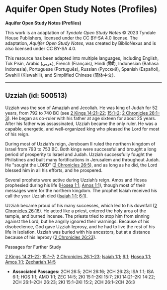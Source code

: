 # Aquifer Open Study Notes (Profiles)

**Aquifer Open Study Notes (Profiles)**

This work is an adaptation of *Tyndale Open Study Notes* © 2023 Tyndale House Publishers, licensed under the CC BY\-SA 4\.0 license. The adaptation, *Aquifer Open Study Notes*, was created by BiblioNexus and is also licensed under CC BY\-SA 4\.0\.

This resource has been adapted into multiple languages, including English, Tok Pisin, Arabic (عربي), French (Français), Hindi (हिंदी), Indonesian (Bahasa Indonesia), Portuguese (Português), Russian (Русский), Spanish (Español), Swahili (Kiswahili), and Simplified Chinese (简体中文).



--------------------------------

## Uzziah (id: 500513)

Uzziah was the son of Amaziah and Jecoliah. He was king of Judah for 52 years, from 792 to 740 BC (see [2 Kings 14:21–22](https://ref.ly/2Kgs14:21-2Kgs14:22); [15:1–2](https://ref.ly/2Kgs15:1-2Kgs15:2); [2 Chronicles 26:1–3](https://ref.ly/2Chr26:1-2Chr26:3)). He began as co\-ruler with his father at age sixteen for about 25 years. After his father was assassinated, Uzziah became the only ruler. He was a capable, energetic, and well\-organized king who pleased the Lord for most of his reign.

During most of Uzziah’s reign, Jeroboam II ruled the northern kingdom of Israel from 793 to 753 BC. Both kings were successful and brought a long period of prosperity to Israel and Judah. Uzziah successfully fought the Philistines and built many fortifications in Jerusalem and throughout Judah. He "sought the LORD" ([2 Chronicles 26:5](https://ref.ly/2Chr26:5)), and as long as he did, the Lord blessed him in all his efforts, and he prospered.

Several prophets were active during Uzziah’s reign. Amos and Hosea prophesied during his life ([Hosea 1:1](https://ref.ly/Hos1:1); [Amos 1:1](https://ref.ly/Amos1:1)), though most of their messages were for the northern kingdom. The prophet Isaiah received his call the year Uzziah died ([Isaiah 1:1](https://ref.ly/Isa1:1); [6:1](https://ref.ly/Isa6:1)).

Uzziah became proud of his many successes, which led to his downfall ([2 Chronicles 26:16](https://ref.ly/2Chr26:16)). He acted like a priest, entered the holy area of the temple, and burned incense. The priests tried to stop him from sinning against the Lord, but he angrily ignored their warnings. Because of his disobedience, God gave Uzziah leprosy, and he had to live the rest of his life in isolation. Uzziah was buried with his ancestors, but at a distance because of his leprosy ([2 Chronicles 26:23](https://ref.ly/2Chr26:23)).

Passages for Further Study

[2 Kings 14:21–22](https://ref.ly/2Kgs14:21-2Kgs14:22); [15:1–7](https://ref.ly/2Kgs15:1-2Kgs15:7); [2 Chronicles 26:1–23](https://ref.ly/2Chr26:1-2Chr26:23); [Isaiah 1:1](https://ref.ly/Isa1:1); [6:1](https://ref.ly/Isa6:1); [Hosea 1:1](https://ref.ly/Hos1:1); [Amos 1:1](https://ref.ly/Amos1:1); [Zechariah 14:5](https://ref.ly/Zech14:5)

* **Associated Passages:** 2CH 26:5; 2CH 26:16; 2CH 26:23; ISA 1:1; ISA 6:1; HOS 1:1; AMO 1:1; ZEC 14:5; 2KI 15:1–2KI 15:7; 2KI 14:21–2KI 14:22; 2CH 26:1–2CH 26:23; 2KI 15:1–2KI 15:2; 2CH 26:1–2CH 26:3

